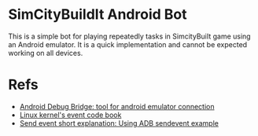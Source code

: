 # SimCityBuildIt Android Bot
This is a simple bot for playing repeatedly tasks in SimcityBuiIt game using an Android emulator.
It is a quick implementation and cannot be expected working on all devices.



Refs
===
- [Android Debug Bridge: tool for android emulator connection](https://developer.android.com/studio/command-line/adb)
- [Linux kernel's event code book](https://www.kernel.org/doc/Documentation/input/event-codes.txt)
- [Send event short explanation: Using ADB sendevent example](http://ktnr74.blogspot.com/2013/06/emulating-touchscreen-interaction-with.html)
